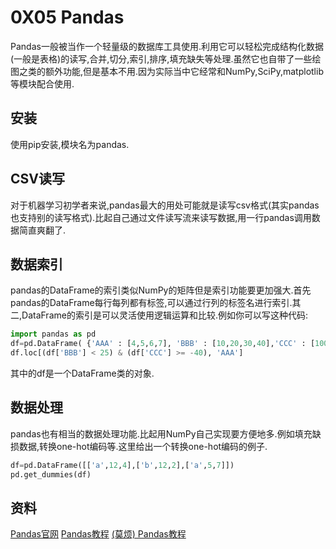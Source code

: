 # 0X05 Pandas

Pandas一般被当作一个轻量级的数据库工具使用.利用它可以轻松完成结构化数据(一般是表格)的读写,合并,切分,索引,排序,填充缺失等处理.虽然它也自带了一些绘图之类的额外功能,但是基本不用.因为实际当中它经常和NumPy,SciPy,matplotlib等模块配合使用.

## 安装

使用pip安装,模块名为pandas.

## CSV读写

对于机器学习初学者来说,pandas最大的用处可能就是读写csv格式(其实pandas也支持别的读写格式).比起自己通过文件读写流来读写数据,用一行pandas调用数据简直爽翻了.

## 数据索引

pandas的DataFrame的索引类似NumPy的矩阵但是索引功能要更加强大.首先pandas的DataFrame每行每列都有标签,可以通过行列的标签名进行索引.其二,DataFrame的索引是可以灵活使用逻辑运算和比较.例如你可以写这种代码:

```python
import pandas as pd
df=pd.DataFrame( {'AAA' : [4,5,6,7], 'BBB' : [10,20,30,40],'CCC' : [100,50,-30,-50]})
df.loc[(df['BBB'] < 25) & (df['CCC'] >= -40), 'AAA']
```

其中的df是一个DataFrame类的对象.

## 数据处理

pandas也有相当的数据处理功能.比起用NumPy自己实现要方便地多.例如填充缺损数据,转换one-hot编码等.这里给出一个转换one-hot编码的例子.

```python
df=pd.DataFrame([['a',12,4],['b',12,2],['a',5,7]])
pd.get_dummies(df)
```

## 资料

[Pandas官网](http://pandas.pydata.org/)
[Pandas教程](http://pandas.pydata.org/pandas-docs/stable/cookbook.html)
[(莫烦) Pandas教程](https://morvanzhou.github.io/tutorials/data-manipulation/np-pd/)